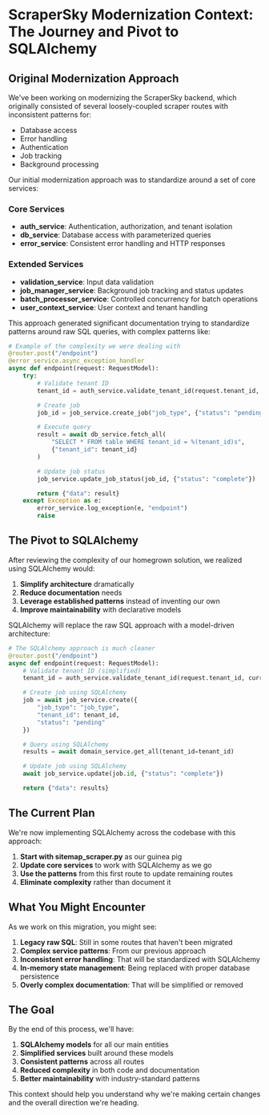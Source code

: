 # ScraperSky Modernization Context: The Journey and Pivot to SQLAlchemy

## Original Modernization Approach

We've been working on modernizing the ScraperSky backend, which originally consisted of several loosely-coupled scraper routes with inconsistent patterns for:
- Database access
- Error handling
- Authentication
- Job tracking
- Background processing

Our initial modernization approach was to standardize around a set of core services:

### Core Services
- **auth_service**: Authentication, authorization, and tenant isolation
- **db_service**: Database access with parameterized queries
- **error_service**: Consistent error handling and HTTP responses

### Extended Services
- **validation_service**: Input data validation
- **job_manager_service**: Background job tracking and status updates
- **batch_processor_service**: Controlled concurrency for batch operations
- **user_context_service**: User context and tenant handling

This approach generated significant documentation trying to standardize patterns around raw SQL queries, with complex patterns like:

```python
# Example of the complexity we were dealing with
@router.post("/endpoint")
@error_service.async_exception_handler
async def endpoint(request: RequestModel):
    try:
        # Validate tenant ID
        tenant_id = auth_service.validate_tenant_id(request.tenant_id, current_user)

        # Create job
        job_id = job_service.create_job("job_type", {"status": "pending"})

        # Execute query
        result = await db_service.fetch_all(
            "SELECT * FROM table WHERE tenant_id = %(tenant_id)s",
            {"tenant_id": tenant_id}
        )

        # Update job status
        job_service.update_job_status(job_id, {"status": "complete"})

        return {"data": result}
    except Exception as e:
        error_service.log_exception(e, "endpoint")
        raise
```

## The Pivot to SQLAlchemy

After reviewing the complexity of our homegrown solution, we realized using SQLAlchemy would:
1. **Simplify architecture** dramatically
2. **Reduce documentation** needs
3. **Leverage established patterns** instead of inventing our own
4. **Improve maintainability** with declarative models

SQLAlchemy will replace the raw SQL approach with a model-driven architecture:

```python
# The SQLAlchemy approach is much cleaner
@router.post("/endpoint")
async def endpoint(request: RequestModel):
    # Validate tenant ID (simplified)
    tenant_id = auth_service.validate_tenant_id(request.tenant_id, current_user)

    # Create job using SQLAlchemy
    job = await job_service.create({
        "job_type": "job_type",
        "tenant_id": tenant_id,
        "status": "pending"
    })

    # Query using SQLAlchemy
    results = await domain_service.get_all(tenant_id=tenant_id)

    # Update job using SQLAlchemy
    await job_service.update(job.id, {"status": "complete"})

    return {"data": results}
```

## The Current Plan

We're now implementing SQLAlchemy across the codebase with this approach:

1. **Start with sitemap_scraper.py** as our guinea pig
2. **Update core services** to work with SQLAlchemy as we go
3. **Use the patterns** from this first route to update remaining routes
4. **Eliminate complexity** rather than document it

## What You Might Encounter

As we work on this migration, you might see:

1. **Legacy raw SQL**: Still in some routes that haven't been migrated
2. **Complex service patterns**: From our previous approach
3. **Inconsistent error handling**: That will be standardized with SQLAlchemy
4. **In-memory state management**: Being replaced with proper database persistence
5. **Overly complex documentation**: That will be simplified or removed

## The Goal

By the end of this process, we'll have:

1. **SQLAlchemy models** for all our main entities
2. **Simplified services** built around these models
3. **Consistent patterns** across all routes
4. **Reduced complexity** in both code and documentation
5. **Better maintainability** with industry-standard patterns

This context should help you understand why we're making certain changes and the overall direction we're heading.
